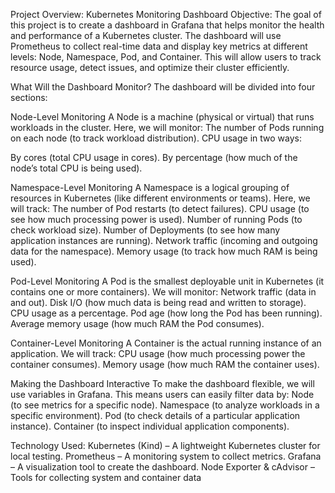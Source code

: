 Project Overview: Kubernetes Monitoring Dashboard
Objective:
The goal of this project is to create a dashboard in Grafana that helps monitor the health and performance of a Kubernetes cluster. The dashboard will use Prometheus to collect real-time data and display key metrics at different levels: Node, Namespace, Pod, and Container. This will allow users to track resource usage, detect issues, and optimize their cluster efficiently.

What Will the Dashboard Monitor?
The dashboard will be divided into four sections:

Node-Level Monitoring
A Node is a machine (physical or virtual) that runs workloads in the cluster. Here, we will monitor:
The number of Pods running on each node (to track workload distribution).
CPU usage in two ways:

By cores (total CPU usage in cores).
By percentage (how much of the node’s total CPU is being used).

Namespace-Level Monitoring
A Namespace is a logical grouping of resources in Kubernetes (like different environments or teams). Here, we will track:
The number of Pod restarts (to detect failures).
CPU usage (to see how much processing power is used).
Number of running Pods (to check workload size).
Number of Deployments (to see how many application instances are running).
Network traffic (incoming and outgoing data for the namespace).
Memory usage (to track how much RAM is being used).

Pod-Level Monitoring
A Pod is the smallest deployable unit in Kubernetes (it contains one or more containers). We will monitor:
Network traffic (data in and out).
Disk I/O (how much data is being read and written to storage).
CPU usage as a percentage.
Pod age (how long the Pod has been running).
Average memory usage (how much RAM the Pod consumes).

Container-Level Monitoring
A Container is the actual running instance of an application. We will track:
CPU usage (how much processing power the container consumes).
Memory usage (how much RAM the container uses).

Making the Dashboard Interactive
To make the dashboard flexible, we will use variables in Grafana. This means users can easily filter data by:
Node (to see metrics for a specific node).
Namespace (to analyze workloads in a specific environment).
Pod (to check details of a particular application instance).
Container (to inspect individual application components).

Technology Used:
Kubernetes (Kind) – A lightweight Kubernetes cluster for local testing.
Prometheus – A monitoring system to collect metrics.
Grafana – A visualization tool to create the dashboard.
Node Exporter & cAdvisor – Tools for collecting system and container data
